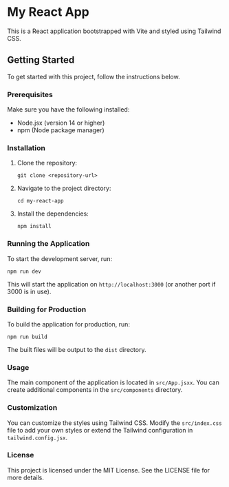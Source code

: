 # My React App

This is a React application bootstrapped with Vite and styled using Tailwind CSS.

## Getting Started

To get started with this project, follow the instructions below.

### Prerequisites

Make sure you have the following installed:

- Node.jsx (version 14 or higher)
- npm (Node package manager)

### Installation

1. Clone the repository:

   ```
   git clone <repository-url>
   ```

2. Navigate to the project directory:

   ```
   cd my-react-app
   ```

3. Install the dependencies:

   ```
   npm install
   ```

### Running the Application

To start the development server, run:

```
npm run dev
```

This will start the application on `http://localhost:3000` (or another port if 3000 is in use).

### Building for Production

To build the application for production, run:

```
npm run build
```

The built files will be output to the `dist` directory.

### Usage

The main component of the application is located in `src/App.jsxx`. You can create additional components in the `src/components` directory.

### Customization

You can customize the styles using Tailwind CSS. Modify the `src/index.css` file to add your own styles or extend the Tailwind configuration in `tailwind.config.jsx`.

### License

This project is licensed under the MIT License. See the LICENSE file for more details.